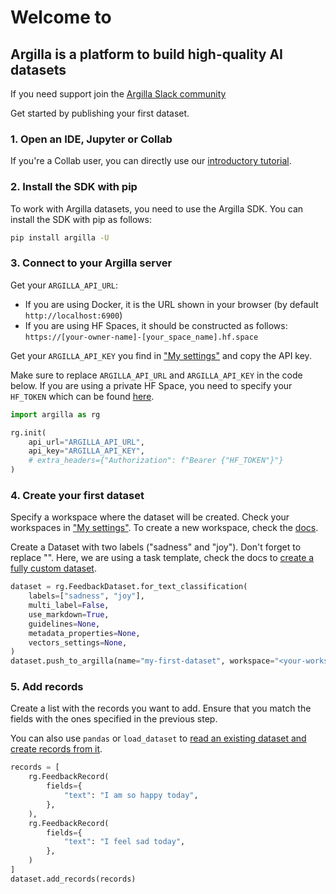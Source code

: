 <div class="start-page__intro" markdown="1">

# Welcome to

## Argilla is a platform to build high-quality AI datasets

If you need support join the [Argilla Slack community](https://join.slack.com/t/rubrixworkspace/shared_invite/zt-whigkyjn-a3IUJLD7gDbTZ0rKlvcJ5g)

</div>

<div class="start-page__content" markdown="1">

Get started by publishing your first dataset.

### 1. Open an IDE, Jupyter or Collab

If you're a Collab user, you can directly use our [introductory tutorial](https://colab.research.google.com/github/argilla-io/argilla/blob/develop/docs/_source/getting_started/quickstart_workflow_feedback.ipynb).

### 2. Install the SDK with pip

To work with Argilla datasets, you need to use the Argilla SDK. You can install the SDK with pip as follows:

```sh
pip install argilla -U
```

### 3. Connect to your Argilla server

Get your `ARGILLA_API_URL`:

- If you are using Docker, it is the URL shown in your browser (by default `http://localhost:6900`)
- If you are using HF Spaces, it should be constructed as follows: `https://[your-owner-name]-[your_space_name].hf.space`

Get your `ARGILLA_API_KEY` you find in ["My settings"](/user-settings) and copy the API key.

Make sure to replace `ARGILLA_API_URL` and `ARGILLA_API_KEY` in the code below. If you are using a private HF Space, you need to specify your `HF_TOKEN` which can be found [here](https://huggingface.co/settings/tokens).

```python
import argilla as rg

rg.init(
    api_url="ARGILLA_API_URL",
    api_key="ARGILLA_API_KEY",
    # extra_headers={"Authorization": f"Bearer {"HF_TOKEN"}"}
)
```

### 4. Create your first dataset

Specify a workspace where the dataset will be created. Check your workspaces in ["My settings"](/user_settings). To create a new workspace, check the [docs](https://docs.argilla.io/en/latest/getting_started/installation/configurations/workspace_management.html).

Create a Dataset with two labels ("sadness" and "joy"). Don't forget to replace "<your-workspace>". Here, we are using a task template, check the docs to [create a fully custom dataset](https://docs.argilla.io/en/latest/practical_guides/create_update_dataset/create_dataset.html).

```python
dataset = rg.FeedbackDataset.for_text_classification(
    labels=["sadness", "joy"],
    multi_label=False,
    use_markdown=True,
    guidelines=None,
    metadata_properties=None,
    vectors_settings=None,
)
dataset.push_to_argilla(name="my-first-dataset", workspace="<your-workspace>")
```

### 5. Add records

Create a list with the records you want to add. Ensure that you match the fields with the ones specified in the previous step.

You can also use `pandas` or `load_dataset` to [read an existing dataset and create records from it](https://docs.argilla.io/en/latest/practical_guides/create_update_dataset/records.html#add-records).

```python
records = [
    rg.FeedbackRecord(
        fields={
            "text": "I am so happy today",
        },
    ),
    rg.FeedbackRecord(
        fields={
            "text": "I feel sad today",
        },
    )
]
dataset.add_records(records)
```

</div>
